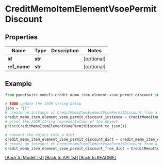 # CreditMemoItemElementVsoePermitDiscount


## Properties

Name | Type | Description | Notes
------------ | ------------- | ------------- | -------------
**id** | **str** |  | [optional] 
**ref_name** | **str** |  | [optional] 

## Example

```python
from pynetsuite.models.credit_memo_item_element_vsoe_permit_discount import CreditMemoItemElementVsoePermitDiscount

# TODO update the JSON string below
json = "{}"
# create an instance of CreditMemoItemElementVsoePermitDiscount from a JSON string
credit_memo_item_element_vsoe_permit_discount_instance = CreditMemoItemElementVsoePermitDiscount.from_json(json)
# print the JSON string representation of the object
print(CreditMemoItemElementVsoePermitDiscount.to_json())

# convert the object into a dict
credit_memo_item_element_vsoe_permit_discount_dict = credit_memo_item_element_vsoe_permit_discount_instance.to_dict()
# create an instance of CreditMemoItemElementVsoePermitDiscount from a dict
credit_memo_item_element_vsoe_permit_discount_from_dict = CreditMemoItemElementVsoePermitDiscount.from_dict(credit_memo_item_element_vsoe_permit_discount_dict)
```
[[Back to Model list]](../README.md#documentation-for-models) [[Back to API list]](../README.md#documentation-for-api-endpoints) [[Back to README]](../README.md)


